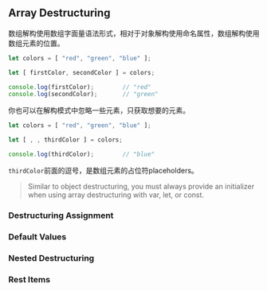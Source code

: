 ## Array Destructuring

数组解构使用数组字面量语法形式，相对于对象解构使用命名属性，数组解构使用数组元素的位置。

```js
let colors = [ "red", "green", "blue" ];

let [ firstColor, secondColor ] = colors;

console.log(firstColor);        // "red"
console.log(secondColor);       // "green"
```

你也可以在解构模式中忽略一些元素，只获取想要的元素。

```js
let colors = [ "red", "green", "blue" ];

let [ , , thirdColor ] = colors;

console.log(thirdColor);        // "blue"
```

`thirdColor`前面的逗号，是数组元素的占位符placeholders。

>Similar to object destructuring, you must always provide an initializer when using array destructuring with var, let, or const.

### Destructuring Assignment

### Default Values

### Nested Destructuring

### Rest Items